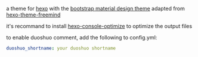 a theme for [hexo](http://www.hexo.io) with the [bootstrap material design theme](http://fezvrasta.github.io/bootstrap-material-design/) adapted from [hexo-theme-freemind](https://github.com/wzpan/hexo-theme-freemind)

it's recommand to install [hexo-console-optimize](https://github.com/FlashSoft/hexo-console-optimize) to optimize the output files

to enable duoshuo comment, add the following to config.yml:
```yml
duoshuo_shortname: your duoshuo shortname
```
